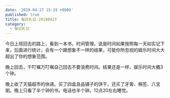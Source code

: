 ```yaml
---
date: '2019-04-27 15:19 +0800'
published: true
title: 每日札记-20190423
category:
  - 每日札记
---
```

今日上班回去的路上，看到一本书，时间管理。说是时间如果按照每一天如实记下来，后面进行统计，会有一个跟想象不一样的结果，可能你所忽视的娱乐时间大大超出了你的想象范围。

晚上回去，千叮嘱万叮嘱自己回去不要浪费时间。结果还是一样，娱乐时间大概3个钟。

晚上收了天猫超市的快递。买了四盒良品铺子的饼干，还买了牙膏、棉签、八宝粥。晚上只看了半个钟的书。电话也半个钟。12点20左右睡觉。
